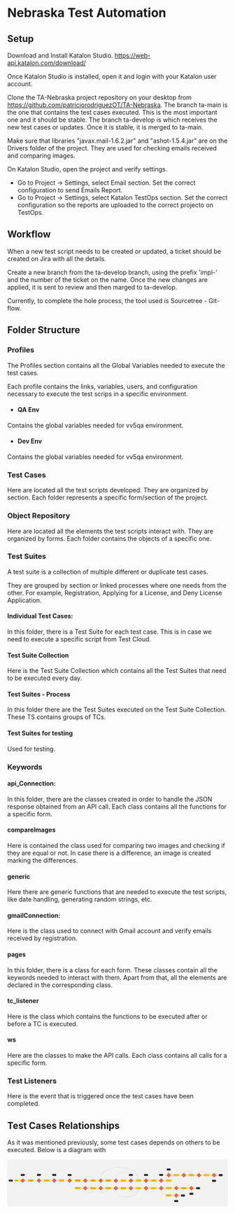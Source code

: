 # Nebraska Test Automation

## Setup

Download and Install Katalon Studio. https://web-api.katalon.com/download/

Once Katalon Studio is installed, open it and login with your Katalon user account.

Clone the TA-Nebraska project repository on your desktop from https://github.com/patriciorodriguezOT/TA-Nebraska. The branch ta-main is the one that contains the test cases executed. This is the most important one and it should be stable. The branch ta-develop is which receives the new test cases or updates. Once it is stable, it is merged to ta-main.

Make sure that libraries "javax.mail-1.6.2.jar" and "ashot-1.5.4.jar" are on the Drivers folder of the project. They are used for checking emails received and comparing images.

On Katalon Studio, open the project and verify settings.
- Go to Project -> Settings, select Email section. Set the correct configuration to send Emails Report.
- Go to Project -> Settings, select Katalon TestOps section. Set the correct configuration so the reports are uploaded to the correct projecto on TestOps.


## Workflow
When a new test script needs to be created or updated, a ticket should be created on Jira with all the details.

Create a new branch from the ta-develop branch, using the prefix 'impl-' and the number of the ticket on the name. Once the new changes are applied, it is sent to review and then marged to ta-develop.

Currently, to complete the hole process, the tool used is Sourcetree - Git-flow.

## Folder Structure

### Profiles

The Profiles section contains all the Global Variables needed to execute the test cases.

Each profile contains the links, variables, users, and configuration necessary to execute the test scrips in a specific environment.

 - #### QA Env
Contains the global variables needed for vv5qa environment. 

- #### Dev Env
Contains the global variables needed for vv5qa environment. 


### Test Cases

Here are located all the test scripts developed. They are organized by section. Each folder represents a specific form/section of the project.


### Object Repository

Here are located all the elements the test scripts interact with. They are organized by forms. Each folder contains the objects of a specific one.


### Test Suites

A test suite is a collection of multiple different or duplicate test cases.

They are grouped by section or linked processes where one needs from the other. For example, Registration, Applying for a License, and Deny License Application.

#### Individual Test Cases:
In this folder, there is a Test Suite for each test case. This is in case we need to execute a specific script from Test Cloud.

#### Test Suite Collection
Here is the Test Suite Collection which contains all the Test Suites that need to be executed every day.

#### Test Suites - Process
In this folder there are the Test Suites executed on the Test Suite Collection. These TS contains groups of TCs.


#### Test Suites for testing
Used for testing. 


### Keywords

#### api_Connection:
In this folder, there are the classes created in order to handle the JSON response obtained from an API call. Each class contains all the functions for a specific form.

#### compareImages
Here is contained the class used for comparing two images and checking if they are equal or not. In case there is a difference, an image is created marking the differences.

#### generic
Here there are generic functions that are needed to execute the test scripts, like date handling, generating random strings, etc.

#### gmailConnection:
Here is the class used to connect with Gmail account and verify emails received by registration.

#### pages
In this folder, there is a class for each form. These classes contain all the keywords needed to interact with them. Apart from that, all the elements are declared in the corresponding class.

#### tc_listener
Here is the class which contains the functions to be executed after or before a TC is executed.

#### ws
Here are the classes to make the API calls. Each class contains all calls for a specific form.


### Test Listeners
Here is the event that is triggered once the test cases have been completed.

## Test Cases Relationships

As it was mentioned previously, some test cases depends on others to be executed. Below is a diagram with 

![alt text](./ReadmeImages/Test%20Cases%20Relationships.png)